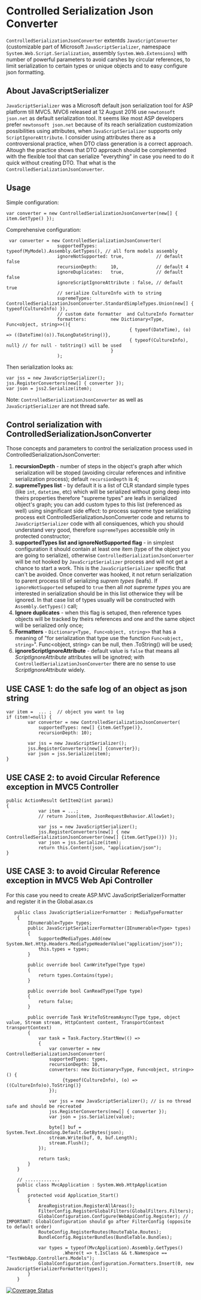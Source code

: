# Controlled Serialization Json Converter
`ControlledSerializationJsonConverter` extentds `JavaScriptConverter` (customizable part of Microsoft `JavaScriptSerializer`, namespace `System.Web.Script.Serialization`, assembly `System.Web.Extensions`) with number of powerful parameters to avoid carshes by circular references, to limit serialization to certain types or unique objects and to easy configure json formatting. 

## About JavaScriptSerializer  
`JavaScriptSerializer` was a Microsoft default json serialization tool for ASP platform till MVC5. MVC6 released at 12 August 2016 use `newtonsoft json.net` as default serialization tool. It seems like most ASP developers prefer `newtonsoft json.net` because of its reach serialization customization possibilities using attributes, when `JavaScriptSerializer` supports only `ScriptIgnoreAttribute`. I consider using attributes there as a controversional practice, when DTO class generation is a correct approach. Altough the practice shows that DTO approach should be complemented with the flexible tool that can serialize "everything" in case you need to do it quick without creating DTO. That what is the `ControlledSerializationJsonConverter`. 

## Usage
Simple configuration:
 ```
 var converter = new ControlledSerializationJsonConverter(new[] { item.GetType() }); 
 ```
 
 Comprehensive configuration:
 ```
  var converter = new ControlledSerializationJsonConverter(
                    supportedTypes:     typeof(MyModel).Assembly.GetTypes(), // all form models assembly
                    ignoreNotSupported: true,            // default false
                    recursionDepth:     10,              // default 4
                    ignoreDuplicates:   true,            // default false
                    ignoreScriptIgnoreAttribute : false, // default true
                    // serialize CultureInfo with to string
                    supremeTypes:        ControlledSerializationJsonConverter.StandardSimpleTypes.Union(new[] { typeof(CultureInfo) }),
                    // custom date formatter  and CultureInfo Formatter
                    formatters:         new Dictionary<Type, Func<object, string>>(){
                                               { typeof(DateTime), (o) => ((DateTime)(o)).ToLongDateString()},
                                               { typeof(CultureInfo), null} // for null - toString() will be used
                                        }
                    ); 
 ```
Then serialization looks as:
 
```
var jss = new JavaScriptSerializer();
jss.RegisterConverters(new[] { converter });
var json = jss2.Serialize(item);
``` 

Note: `ControlledSerializationJsonConverter` as well as `JavaScriptSerializer` are not thread safe.
 
## Control serialization with ControlledSerializationJsonConverter
Those concepts and parameters to control the serialization process  used in ControlledSerializationJsonConverter:
1) **recursionDepth** - number of steps in the object's graph after which serialization will be stoped (avoiding circular references and infinitive serialization process); default `recursionDepth` is 4;
2) **supremeTypes list** - by default it is a list of CLR standard simple types (like `int`, `datetime`, etc) which will be serialized without going deep into theirs properties therefore "supreme types" are leafs in serialized object's graph;  you can add custom types to this list (referenced as well) using singnificant side effect: to process supreme type serializing process exit ControlledSerializationJsonConverter code and returns to `JavaScriptSerializer` code with all consiquences, which you should understand very good, therefore `supremeTypes` accessible only in protected constructor; 
3) **supportedTypes list and ignoreNotSupported flag** - in simplest configuration it should contain at least one item (type of the object you are going to serialize), otherwise `ControlledSerializationJsonConverter` will be not hooked by `JavaScriptSerializer` process and will not get a chance to start a work. This is the `JavaScriptSerializer` specific that can't be avoided. Once  converter was hooked, it not return serialization to parent process till of serializing *suprem types* (leafs). If `ignoreNotSupported` setuped to `true` then all *not supreme types* you are interested in serialization should be in this list otherwice they will be ignored. In that case  list of types usually will be constructed with `Assembly.GetTypes()` call; 
4) **Ignore duplicates** - when this flag is setuped, then reference types objects will be tracked by theirs references and one and the same object will be serialized only once;
5) **Formatters** - `Dictionary<Type, Func<object, string>>` that has a meaning of "for serialization that type use the function `Func<object, string>`". Func<object, string> can be null, then .ToString() will be used;
6) **ignoreScriptIgnoreAttribute** - default value is `false` that means all *ScriptIgnoreAttribute* attributes will be ignotred; with `ControlledSerializationJsonConverter` there are no sense to use *ScriptIgnoreAttribute* widely. 

## USE CASE 1: do the safe log of an object as json string
```
var item =  ... ;  // object you want to log
if (item!=null) {
        var converter = new ControlledSerializationJsonConverter(
            supportedTypes: new[] {item.GetType()},
            recursionDepth: 10);
            
        var jss = new JavaScriptSerializer();
        jss.RegisterConverters(new[] {converter});
        var json = jss.Serialize(item);
}
```

## USE CASE 2: to avoid Circular Reference exception in MVC5 Controller
```
public ActionResult GetItem2(int param1)
{
            var item = ...;
            // return Json(item, JsonRequestBehavior.AllowGet);
            
            var jss = new JavaScriptSerializer();
            jss.RegisterConverters(new[] { new ControlledSerializationJsonConverter(new[] {item.GetType()}) });
            var json = jss.Serialize(item);
            return this.Content(json, "application/json");
}

```

## USE CASE 3: to avoid Circular Reference exception in MVC5 Web Api Controller
For this case you need to create ASP.MVC JavaScriptSerializerFormatter and register it in the Global.asax.cs

```
   public class JavaScriptSerializerFormatter : MediaTypeFormatter
    {
        IEnumerable<Type> types;
        public JavaScriptSerializerFormatter(IEnumerable<Type> types)
        {
            SupportedMediaTypes.Add(new System.Net.Http.Headers.MediaTypeHeaderValue("application/json"));
            this.types = types;
        }

        public override bool CanWriteType(Type type)
        {
            return types.Contains(type);
        }

        public override bool CanReadType(Type type)
        {
            return false;
        }

        public override Task WriteToStreamAsync(Type type, object value, Stream stream, HttpContent content, TransportContext transportContext)
        {
            var task = Task.Factory.StartNew(() =>
            {
                var converter = new ControlledSerializationJsonConverter(
                supportedTypes: types,
                recursionDepth: 10,
                converters: new Dictionary<Type, Func<object, string>>() {
                     {typeof(CultureInfo), (o) => ((CultureInfo)o).ToString()}
                });

                var jss = new JavaScriptSerializer(); // is no thread safe and should be recreated
                jss.RegisterConverters(new[] { converter });
                var json = jss.Serialize(value);

                byte[] buf = System.Text.Encoding.Default.GetBytes(json);
                stream.Write(buf, 0, buf.Length);
                stream.Flush();
            });

            return task;
        }
    }
    
    // .............
    public class MvcApplication : System.Web.HttpApplication
    {
        protected void Application_Start()
        {
            AreaRegistration.RegisterAllAreas();
            FilterConfig.RegisterGlobalFilters(GlobalFilters.Filters);
            GlobalConfiguration.Configure(WebApiConfig.Register); // IMPORTANT: GlobalConfiguration should go after FilterConfig (opposite to default order)
            RouteConfig.RegisterRoutes(RouteTable.Routes);
            BundleConfig.RegisterBundles(BundleTable.Bundles);

            var types = typeof(MvcApplication).Assembly.GetTypes()
                     .Where(t => t.IsClass && t.Namespace == "TestWebApp.Controllers.Models");
            GlobalConfiguration.Configuration.Formatters.Insert(0, new JavaScriptSerializerFormatter(types));
        }
    }
```


[![Coverage Status](https://coveralls.io/repos/github/rpokrovskij/ControlledSerializationJsonConverter/badge.svg?branch=)](https://coveralls.io/github/rpokrovskij/ControlledSerializationJsonConverter?branch=)
